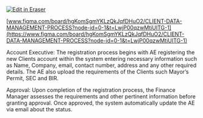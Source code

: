 <p><a target="_blank" href="https://app.eraser.io/workspace/GF8r7opMxPXVC1WaJqIH" id="edit-in-eraser-github-link"><img alt="Edit in Eraser" src="https://firebasestorage.googleapis.com/v0/b/second-petal-295822.appspot.com/o/images%2Fgithub%2FOpen%20in%20Eraser.svg?alt=media&amp;token=968381c8-a7e7-472a-8ed6-4a6626da5501"></a></p>

 [﻿www.figma.com/board/hgKomSgmYKLzQkJqfDHuO2/CLIENT-DATA-MANAGEMENT-PROCESS?node-id=0-1&t=LwjP00qzwMtiUITG-1](https://www.figma.com/board/hgKomSgmYKLzQkJqfDHuO2/CLIENT-DATA-MANAGEMENT-PROCESS?node-id=0-1&t=LwjP00qzwMtiUITG-1) 

Account Executive:
The registration process begins with AE registering the new Clients account within the system entering necessary information such as Name, Company, email, contact number, address and any other required details. The AE also upload the requirements of the Clients such Mayor’s Permit, SEC and BIR. 

Approval:
Upon completion of the registration process, the Finance Manager assesses the requirements and other pertinent information before granting approval. Once approved, the system automatically update the AE via email about the status.



<!--- Eraser file: https://app.eraser.io/workspace/GF8r7opMxPXVC1WaJqIH --->